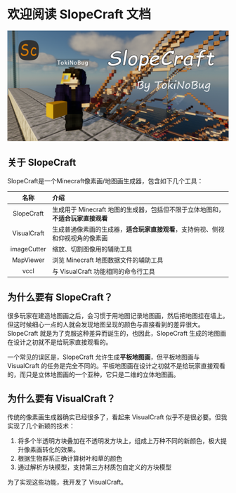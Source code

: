 # 欢迎阅读 SlopeCraft 文档

![SlopeCraft](_static/image/SlopeCraft.png)

## 关于 SlopeCraft

SlopeCraft是一个Minecraft像素画/地图画生成器，包含如下几个工具：

|    名称     | 介绍                                                                           |
| :---------: | :----------------------------------------------------------------------------- |
| SlopeCraft  | 生成用于 Minecraft 地图的生成器，包括但不限于立体地图和，**不适合玩家直接观看**  |
| VisualCraft | 生成普通像素画的生成器，**适合玩家直接观看**，支持俯视、侧视和仰视视角的像素画 |
| imageCutter | 缩放、切割图像用的辅助工具                                                     |
|  MapViewer  | 浏览 Minecraft 地图数据文件的辅助工具                                            |
|    vccl     | 与 VisualCraft 功能相同的命令行工具                                              |

## 为什么要有 SlopeCraft？

很多玩家在建造地图画之后，会习惯于用地图记录地图画，然后把地图挂在墙上。但这时候细心一点的人就会发现地图呈现的颜色与直接看到的差异很大。SlopeCraft 就是为了克服这种差异而诞生的，也因此，SlopeCraft 生成的地图画在设计之初就不是给玩家直接观看的。

一个常见的误区是，SlopeCraft 允许生成**平板地图画**，但平板地图画与 VisualCraft 的任务是完全不同的。平板地图画在设计之初就不是给玩家直接观看的，而只是立体地图画的一个亚种，它只是二维的立体地图画。

## 为什么要有 VisualCraft？

传统的像素画生成器确实已经很多了，看起来 VisualCraft 似乎不是很必要。但我实现了几个新颖的技术：

1. 将多个半透明方块叠加在不透明发方块上，组成上万种不同的新颜色，极大提升像素画转化的效果。
2. 根据生物群系正确计算树叶和草的颜色
3. 通过解析方块模型，支持第三方材质包自定义的方块模型

为了实现这些功能，我开发了 VisualCraft。
